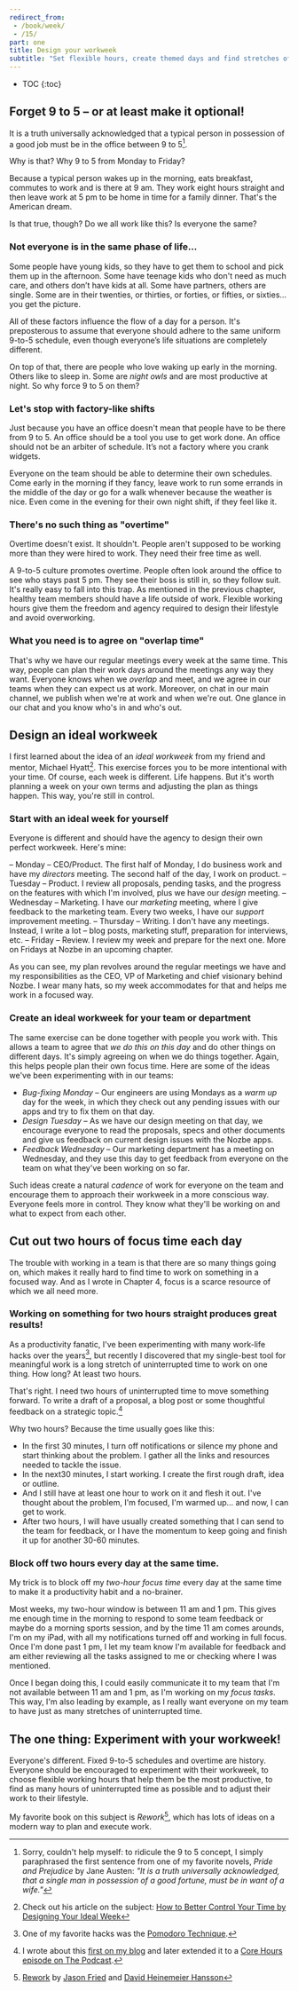 ```yaml
---
redirect_from:
 - /book/week/
 - /15/
part: one
title: Design your workweek
subtitle: "Set flexible hours, create themed days and find stretches of uninterrupted time."
---
```


* TOC
{:toc}

## Forget 9 to 5 – or at least make it optional!

It is a truth universally acknowledged that a typical person in possession of a good job must be in the office between 9 to 5[^1].

Why is that? Why 9 to 5 from Monday to Friday?

Because a typical person wakes up in the morning, eats breakfast, commutes to work and is there at 9 am. They work eight hours straight and then leave work at 5 pm to be home in time for a family dinner. That's the American dream.

Is that true, though? Do we all work like this? Is everyone the same?

### Not everyone is in the same phase of life…

Some people have young kids, so they have to get them to school and pick them up in the afternoon. Some have teenage kids who don't need as much care, and others don’t have kids at all. Some have partners, others are single. Some are in their twenties, or thirties, or forties, or fifties, or sixties… you get the picture.

All of these factors influence the flow of a day for a person. It's preposterous to assume that everyone should adhere to the same uniform 9-to-5 schedule, even though everyone’s life situations are completely different.  

On top of that, there are people who love waking up early in the morning. Others like to sleep in. Some are *night owls* and are most productive at night. So why force 9 to 5 on them?

### Let's stop with factory-like shifts

Just because you have an office doesn't mean that people have to be there from 9 to 5. An office should be a tool you use to get work done. An office should not be an arbiter of schedule. It’s not a factory where you crank widgets.

Everyone on the team should be able to determine their own schedules. Come early in the morning if they fancy, leave work to run some errands in the middle of the day or go for a walk whenever because the weather is nice. Even come in the evening for their own night shift, if they feel like it.

### There's no such thing as "overtime"

Overtime doesn't exist. It shouldn't. People aren't supposed to be working more than they were hired to work. They need their free time as well.

A 9-to-5 culture promotes overtime. People often look around the office to see who stays past 5 pm. They see their boss is still in, so they follow suit. It's really easy to fall into this trap. As mentioned in the previous chapter, healthy team members should have a life outside of work. Flexible working hours give them the freedom and agency required to design their lifestyle and avoid overworking.

### What you need is to agree on "overlap time"

That's why we have our regular meetings every week at the same time. This way, people can plan their work days around the meetings any way they want. Everyone knows when we *overlap* and meet, and we agree in our teams when they can expect us at work. Moreover, on chat in our main channel, we publish when we're at work and when we're out. One glance in our chat and you know who's in and who's out.

## Design an ideal workweek

I first learned about the idea of an *ideal workweek* from my friend and mentor, Michael Hyatt[^2]. This exercise forces you to be more intentional with your time. Of course, each week is different. Life happens. But it's worth planning a week on your own terms and adjusting the plan as things happen. This way, you're still in control.

### Start with an ideal week for yourself

Everyone is different and should have the agency to design their own perfect workweek. Here's mine:

– Monday – CEO/Product. The first half of Monday, I do business work and have my *directors* meeting. The second half of the day, I work on product.
– Tuesday – Product. I review all proposals, pending tasks, and the progress on the features with which I'm involved, plus we have our *design* meeting.
– Wednesday – Marketing. I have our *marketing* meeting, where I give feedback to the marketing team. Every two weeks, I have our *support* improvement meeting.
– Thursday – Writing. I don't have any meetings. Instead, I write a lot – blog posts, marketing stuff, preparation for interviews, etc.
– Friday – Review. I review my week and prepare for the next one. More on Fridays at Nozbe in an upcoming chapter.

As you can see, my plan revolves around the regular meetings we have and my responsibilities as the CEO, VP of Marketing and chief visionary behind Nozbe. I wear many hats, so my week accommodates for that and helps me work in a focused way.

### Create an ideal workweek for your team or department

The same exercise can be done together with people you work with. This allows a team to agree that *we do this on this day* and do other things on different days. It's simply agreeing on when we do things together. Again, this helps people plan their own focus time. Here are some of the ideas we've been experimenting with in our teams:

* *Bug-fixing Monday* – Our engineers are using Mondays as a *warm up* day for the week, in which they check out any pending issues with our apps and try to fix them on that day.
* *Design Tuesday* – As we have our design meeting on that day, we encourage everyone to read the proposals, specs and other documents and give us feedback on current design issues with the Nozbe apps.
* *Feedback Wednesday* – Our marketing department has a meeting on Wednesday, and they use this day to get feedback from everyone on the team on what they've been working on so far.

Such ideas create a natural *cadence* of work for everyone on the team and encourage them to approach their workweek in a more conscious way. Everyone feels more in control. They know what they'll be working on and what to expect from each other.

## Cut out two hours of focus time each day

The trouble with working in a team is that there are so many things going on, which makes it really hard to find time to work on something in a focused way. And as I wrote in Chapter 4, focus is a scarce resource of which we all need more.

### Working on something for two hours straight produces great results!

As a productivity fanatic, I've been experimenting with many work-life hacks over the years[^3], but recently I discovered that my single-best tool for meaningful work is a long stretch of uninterrupted time to work on one thing. How long? At least two hours.

That's right. I need two hours of uninterrupted time to move something forward. To write a draft of a proposal, a blog post or some thoughtful feedback on a strategic topic.[^4]

Why two hours? Because the time usually goes like this:

* In the first 30 minutes, I turn off notifications or silence my phone and start thinking about the problem. I gather all the links and resources needed to tackle the issue.
* In the next30 minutes, I start working. I create the first rough draft, idea or outline.
* And I still have at least one hour to work on it and flesh it out. I've thought about the problem, I'm focused, I'm warmed up… and now, I can get to work.
* After two hours, I will have usually created something that I can send to the team for feedback, or I have the momentum to keep going and finish it up for another 30-60 minutes.

### Block off two hours every day at the same time.

My trick is to block off my *two-hour focus time* every day at the same time to make it a productivity habit and a no-brainer.

Most weeks, my two-hour window is between 11 am and 1 pm. This gives me enough time in the morning to respond to some team feedback or maybe do a morning sports session, and by the time 11 am comes arounds, I'm on my iPad, with all my notifications turned off and working in full focus. Once I'm done past 1 pm, I let my team know I'm available for feedback and am either reviewing all the tasks assigned to me or checking where I was mentioned.

Once I began doing this, I could easily communicate it to my team that I'm not available between 11 am and 1 pm, as I'm working on my *focus tasks*. This way, I'm also leading by example, as I really want everyone on my team to have just as many stretches of uninterrupted time.

## The one thing: Experiment with your workweek!

Everyone's different. Fixed 9-to-5 schedules and overtime are history. Everyone should be encouraged to experiment with their workweek, to choose flexible working hours that help them be the most productive, to find as many hours of uninterrupted time as possible and to adjust their work to their lifestyle.

My favorite book on this subject is *Rework*[^5], which has lots of ideas on a modern way to plan and execute work.

[^1]: Sorry, couldn't help myself: to ridicule the 9 to 5 concept, I simply paraphrased the first sentence from one of my favorite novels, *Pride and Prejudice* by Jane Austen: *"It is a truth universally acknowledged, that a single man in possession of a good fortune, must be in want of a wife."*
[^2]: Check out his article on the subject: [How to Better Control Your Time by Designing Your Ideal Week](https://michaelhyatt.com/ideal-week/)
[^3]: One of my favorite hacks was the [Pomodoro Technique](https://nozbe.com/blog/how-to-manage-work-pomodoro-technique/).
[^4]: I wrote about this [first on my blog](https://sliwinski.com/2hours/) and later extended it to a [Core Hours episode on The Podcast](https://sliwinski.com/thepodcast-204/).
[^5]: [Rework](https://basecamp.com/books/rework) by [Jason Fried](https://twitter.com/jasonfried) and [David Heinemeier Hansson](https://dhh.dk)
